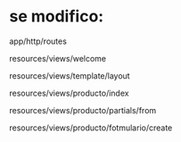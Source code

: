 # se modifico:
 
app/http/routes


resources/views/welcome

resources/views/template/layout

resources/views/producto/index

resources/views/producto/partials/from

resources/views/producto/fotmulario/create
